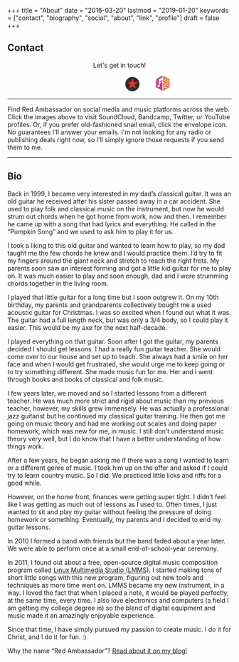 +++
title = "About"
date = "2016-03-20"
lastmod = "2019-01-20"
keywords = ["contact", "biography", "social", "about", "link", "profile"]
draft = false
+++

<style>
table {
    font-size: 40px;
    border-spacing: 10% 0px;
    border-collapse: collapse;
}

tr {
    border-bottom: 1px solid #aaa;
}
</style>


## Contact

<center>

Let's get in touch!

<a target="_blank" href="https://soundcloud.com/red-ambassador" title="Soundcloud"><i style="color: #FF7700;" class="fab fa-soundcloud fa-2x"></i></a>
&nbsp;&nbsp;&nbsp;
&nbsp;&nbsp;&nbsp;
<a target="_blank" href="https://redambassador.bandcamp.com/" title="Bandcamp"><i style="color: #639AA9;" class="fab fa-bandcamp fa-2x"></i></a>
&nbsp;&nbsp;&nbsp;
&nbsp;&nbsp;&nbsp;
<a target="_blank" href="https://www.youtube.com/c/RedAmbassadorMusic1" title="YouTube"><i style="color: #e52d27;" class="fab fa-youtube fa-2x"></i></a>
&nbsp;&nbsp;&nbsp;
&nbsp;&nbsp;&nbsp;
<a target="_blank" href="https://twitter.com/Red_Ambassador" title="Twitter"><i style="color: #55ACEE;" class="fab fa-twitter fa-2x"></i></a>
&nbsp;&nbsp;&nbsp;
&nbsp;&nbsp;&nbsp;
<a target="_blank" href="https://www.last.fm/music/Red+Ambassador" title="last.fm"><i style="color: #d51007;" class="fab fa-lastfm fa-2x"></i></a>
&nbsp;&nbsp;&nbsp;
&nbsp;&nbsp;&nbsp;
<a target="_blank" href="https://www.reverbnation.com/redambassador" title="ReverbNation">
    <img height=32em src="/img/thirdparty/reverbnation_logo_min.svg"></a>
&nbsp;&nbsp;&nbsp;
&nbsp;&nbsp;&nbsp;
<a target="_blank" href="https://musicbrainz.org/artist/1d0fcd10-c38e-4122-b9a6-99f406e47071" title="MusicBrainz">
    <img height=36em src="/img/thirdparty/musicbrainz.svg"></a>
&nbsp;&nbsp;&nbsp;
&nbsp;&nbsp;&nbsp;
<a target="_blank" href="mailto:RedAmbassadorMusic@live.com" title="Email"><i style="color:#000000;" class="far fa-envelope fa-2x"></i></a>

</center>
<hr>
<!---</div>--->

Find Red Ambassador on social media and music platforms across the web. Click
the images above to visit SoundCloud, Bandcamp, Twitter, or YouTube profiles.
Or, if you prefer old-fashioned snail email, click the envelope icon. No
guarantees I'll answer your emails. I'm not looking for any radio or
publishing deals right now, so I'll simply ignore those requests if you send
them to me.

----

## Bio

Back in 1999, I became very interested in my dad’s classical guitar. It was an old guitar he received after his sister passed away in a car accident. She used to play folk and classical music on the instrument, but now he would strum out chords when he got home from work, now and then. I remember he came up with a song that had lyrics and everything. He called in the “Pumpkin Song” and we used to ask him to play it for us.

I took a liking to this old guitar and wanted to learn how to play, so my dad taught me the few chords he knew and I would practice them. I’d try to fit my fingers around the giant neck and stretch to reach the right frets. My parents soon saw an interest forming and got a little kid guitar for me to play on. It was much easier to play and soon enough, dad and I were strumming chords together in the living room.

I played that little guitar for a long time but I soon outgrew it. On my 10th birthday, my parents and grandparents collectively bought me a used acoustic guitar for Christmas. I was so excited when I found out what it was. The guitar had a full length neck, but was only a 3/4 body, so I could play it easier. This would be my axe for the next half-decade.

I played everything on that guitar. Soon after I got the guitar, my parents decided I should get lessons. I had a really fun guitar teacher. She would come over to our house and set up to teach. She always had a smile on her face and when I would get frustrated, she would urge me to keep going or to try something different. She made music fun for me. Her and I went through books and books of classical and folk music.

I few years later, we moved and so I started lessons from a different teacher. He was much more strict and rigid about music than my previous teacher, however, my skills grew immensely. He was actually a professional jazz guitarist but he continued my classical guitar training. He then got me going on music theory and had me working out scales and doing paper homework, which was new for me, in music. I still don’t understand music theory very well, but I do know that I have a better understanding of how things work.

After a few years, he began asking me if there was a song I wanted to learn or a different genre of music. I took him up on the offer and asked if I could try to learn country music. So I did. We practiced little licks and riffs for a good while.

However, on the home front, finances were getting super tight. I didn’t feel like I was getting as much out of lessons as I used to. Often times, I just wanted to sit and play my guitar without feeling the pressure of doing homework or something. Eventually, my parents and I decided to end my guitar lessons.

In 2010 I formed a band with friends but the band faded about a year later. We were able to perform once at a small end-of-school-year ceremony.

In 2011, I found out about a free, open-source digital music composition program called [Linux Multimedia Studio (LMMS)](https://lmms.io). I started making tons of short little songs with this new program, figuring out new tools and techniques as more time went on. LMMS became my new instrument, in a way. I loved the fact that when I placed a note, it would be played perfectly, at the same time, every time. I also love electronics and computers (a field I am getting my college degree in) so the blend of digital equipment and music made it an amazingly enjoyable experience.

Since that time, I have simply pursued my passion to create music. I do it for Christ, and I do it for fun. :)

Why the name “Red Ambassador”? [Read about it on my blog!](/blog/behind-the-name/)

